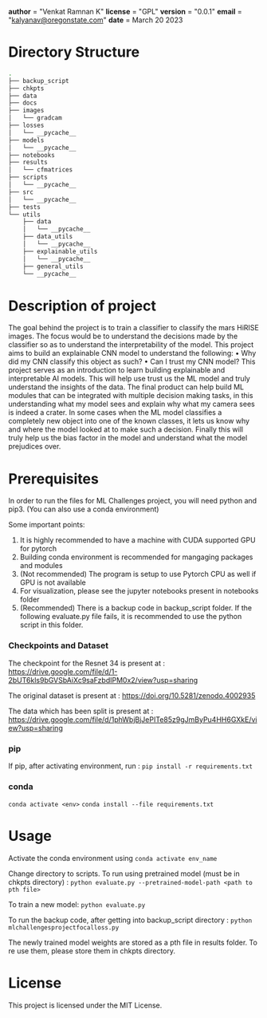 __author__ = "Venkat Ramnan K"
__license__ = "GPL"
__version__ = "0.0.1"
__email__ = "kalyanav@oregonstate.com"
__date__ = March 20 2023


# Directory Structure   
```bash
.
├── backup_script
├── chkpts
├── data
├── docs
├── images
│   └── gradcam
├── losses
│   └── __pycache__
├── models
│   └── __pycache__
├── notebooks
├── results
│   └── cfmatrices
├── scripts
│   └── __pycache__
├── src
│   └── __pycache__
├── tests
└── utils
    ├── data
    │   └── __pycache__
    ├── data_utils
    │   └── __pycache__
    ├── explainable_utils
    │   └── __pycache__
    ├── general_utils
    └── __pycache__
```
# Description of project

The goal behind the project is to train a classifier to classify the mars HiRISE images. The focus would be
to understand the decisions made by the classifier so as to understand the interpretability of the model. This
project aims to build an explainable CNN model to understand the following:
• Why did my CNN classify this object as such?
• Can I trust my CNN model?
This project serves as an introduction to learn building explainable and interpretable AI models. This will help
use trust us the ML model and truly understand the insights of the data. The final product can help build ML
modules that can be integrated with multiple decision making tasks, in this understanding what my model
sees and explain why what my camera sees is indeed a crater. In some cases when the ML model classifies a
completely new object into one of the known classes, it lets us know why and where the model looked at to
make such a decision. Finally this will truly help us the bias factor in the model and understand what the model
prejudices over.

# Prerequisites


In order to run the files for ML Challenges project, you will need python and pip3. 
(You can also use a conda environment)

Some important points:
1. It is highly recommended to have a machine with CUDA supported GPU for pytorch
2. Building conda environment is recommended for mangaging packages and modules
3. (Not recommended) The program is setup to use Pytorch CPU as well if GPU is not available
4. For visualization, please see the jupyter notebooks present in notebooks folder
5. (Recommended) There is a backup code in backup_script folder. If the following evaluate.py file fails, it is recommended to use the python script in this folder.

### Checkpoints and Dataset
The checkpoint for the Resnet 34 is present at : https://drive.google.com/file/d/1-2bUT6kls9bGVSbAiXc9saFzbdIPM0x2/view?usp=sharing 

The original dataset is present at : https://doi.org/10.5281/zenodo.4002935 

The data which has been split is present at : https://drive.google.com/file/d/1phWbjBjJePITe85z9gJmByPu4HH6GXkE/view?usp=sharing 


### pip

If pip, after activating environment, run :
```pip install -r requirements.txt```


### conda

```conda activate <env>```
```conda install --file requirements.txt```


# Usage

Activate the conda environment using 
```conda activate env_name```

Change directory to scripts.
To run using pretrained model (must be in chkpts directory) :
```python evaluate.py --pretrained-model-path <path to pth file>```

To train a new model:
```python evaluate.py```

To run the backup code, after getting into backup_script directory :
```python mlchallengesprojectfocalloss.py```

The newly trained model weights are stored as a pth file in results folder. To re use them, please store them in chkpts directory.


# License

This project is licensed under the MIT License.
